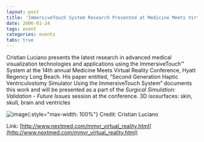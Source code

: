 ```yaml
---
layout: post
title: 'ImmersiveTouch System Research Presented at Medicine Meets Virtual Reality Conference'
date: 2006-01-24
tags: event
categories: events
tabs: true
---
```


Cristian Luciano presents the latest research in advanced medical visualization technologies and applications using the ImmersiveTouch&trade; System at the 14th annual Medicine Meets Virtual Reality Conference, Hyatt Regency Long Beach. His paper entitled, &ldquo;Second Generation Haptic Ventriculostomy Simulator Using the ImmersiveTouch System&rdquo; documents this work and will be presented as a part of the <em>Surgical Simulation: Validation - Future Issues</em> session at the conference.
3D isosurfaces: skin, skull, brain and ventricles

![image](https://www.evl.uic.edu/output/originals/immersivetouch.gif-srcw.jpg){:style="max-width: 100%"}
Credit: Cristian Luciano


Link: [http://www.nextmed.com/mmvr_virtual_reality.html](http://www.nextmed.com/mmvr_virtual_reality.html)

